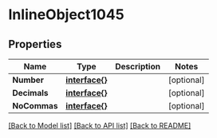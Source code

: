 # InlineObject1045

## Properties

Name | Type | Description | Notes
------------ | ------------- | ------------- | -------------
**Number** | [**interface{}**](.md) |  | [optional] 
**Decimals** | [**interface{}**](.md) |  | [optional] 
**NoCommas** | [**interface{}**](.md) |  | [optional] 

[[Back to Model list]](../README.md#documentation-for-models) [[Back to API list]](../README.md#documentation-for-api-endpoints) [[Back to README]](../README.md)


